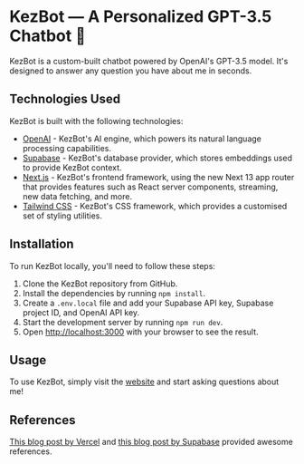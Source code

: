 # KezBot — A Personalized GPT-3.5 Chatbot 🤖

KezBot is a custom-built chatbot powered by OpenAI's GPT-3.5 model. It's designed to answer any question you have about me in seconds.

## Technologies Used

KezBot is built with the following technologies:

-   [OpenAI](https://openai.com/) - KezBot's AI engine, which powers its natural language processing capabilities.
-   [Supabase](https://supabase.com/) - KezBot's database provider, which stores embeddings used to provide KezBot context.
-   [Next.js](https://beta.nextjs.org/) - KezBot's frontend framework, using the new Next 13 app router that provides features such as React server components, streaming, new data fetching, and more.
-   [Tailwind CSS](https://tailwindcss.com/) - KezBot's CSS framework, which provides a customised set of styling utilities.

## Installation

To run KezBot locally, you'll need to follow these steps:

1. Clone the KezBot repository from GitHub.
2. Install the dependencies by running `npm install`.
3. Create a `.env.local` file and add your Supabase API key, Supabase project ID, and OpenAI API key.
4. Start the development server by running `npm run dev`.
5. Open [http://localhost:3000](http://localhost:3000) with your browser to see the result.

## Usage

To use KezBot, simply visit the [website](https://kez-bot.vercel.app/) and start asking questions about me!

## References

[This blog post by Vercel](https://vercel.com/blog/gpt-3-app-next-js-vercel-edge-functions) and [this blog post by Supabase](https://supabase.com/blog/openai-embeddings-postgres-vector) provided awesome references.

